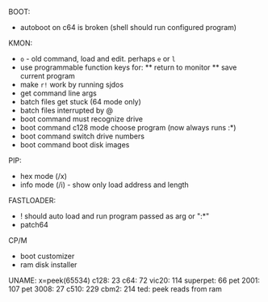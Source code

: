 BOOT:
* autoboot on c64 is broken (shell should run configured program)

KMON:
* `o` - old command, load and edit. perhaps `e` or `l`
* use programmable function keys for:
** return to monitor
** save current program
* make `r!` work by running sjdos
* get command line args
* batch files get stuck (64 mode only)
* batch files interrupted by @
* boot command must recognize drive
* boot command c128 mode choose program (now always runs :*)
* boot command switch drive numbers
* boot command boot disk images

PIP:
* hex mode (/x)
* info mode (/i) - show only load address and length

FASTLOADER:
* ! should auto load and run program passed as arg or ":*"
* patch64 

CP/M
* boot customizer
* ram disk installer

UNAME:
x=peek(65534)
c128:  23
c64:   72
vic20: 114
superpet:   66
pet 2001:   107
pet 3008:   27
c510:   229
cbm2:   214
ted:    peek reads from ram

